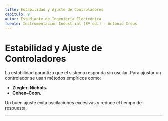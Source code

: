 ```yaml
---
title: Estabilidad y Ajuste de Controladores
capitulo: 9
autor: Estudiante de Ingeniería Electrónica
fuente: Instrumentación Industrial (8ª ed.) - Antonio Creus
---
```


# Estabilidad y Ajuste de Controladores

La estabilidad garantiza que el sistema responda sin oscilar. Para ajustar un controlador se usan métodos empíricos como:

- **Ziegler–Nichols.**  
- **Cohen–Coon.**  

Un buen ajuste evita oscilaciones excesivas y reduce el tiempo de respuesta.

---
